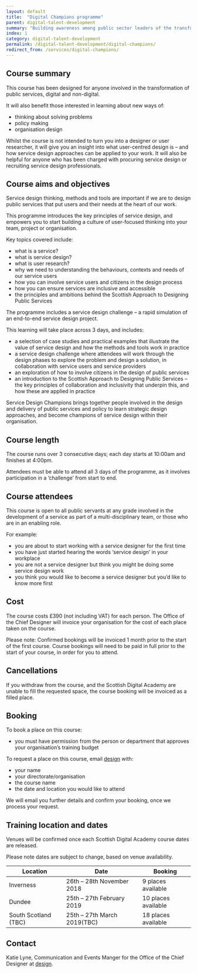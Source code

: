```yaml
---
layout: default
title:  "Digital Champions programme"
parent: digital-talent-development
summary: "Building awareness among public sector leaders of the transformative effect of digital technology."
index: 1
category: digital-talent-development
permalink: /digital-talent-development/digital-champions/
redirect_from: /services/digital-champions/
---
```


## Course summary

This course has been designed for anyone involved in the transformation of public services, digital and non-digital.

It will also benefit those interested in learning about new ways of:

* thinking about solving problems
* policy making
* organisation design

Whilst the course is not intended to turn you into a designer or user researcher, it will give you an insight into what user-centred design is – and how service design approaches can be applied to your work. It will also be helpful for anyone who has been charged with procuring service design or recruiting service design professionals.

## Course aims and objectives

Service design thinking, methods and tools are important if we are to design public services that put users and their needs at the heart of our work.

This programme introduces the key principles of service design, and empowers you to start building a culture of user-focused thinking into your team, project or organisation.

Key topics covered include:

* what is a service?
* what is service design?
* what is user research?
* why we need to understanding the behaviours, contexts and needs of our service users
* how you can involve service users and citizens in the design process
* how you can ensure services are inclusive and accessible
* the principles and ambitions behind the Scottish Approach to Designing Public Services

The programme includes a service design challenge – a rapid simulation of an end-to-end service design project.

This learning will take place across 3 days, and includes:

* a selection of case studies and practical examples that illustrate the value of service design and how the methods and tools work in practice
* a service design challenge where attendees will work through the design phases to explore the problem and design a solution, in collaboration with service users and service providers
* an exploration of how to involve citizens in the design of public services
* an introduction to the Scottish Approach to Designing Public Services – the key principles of collaboration and inclusivity that underpin this, and how these are applied in practice

Service Design Champions brings together people involved in the design and delivery of public services and policy to learn strategic design approaches, and become champions of service design within their organisation.

## Course length

The course runs over 3 consecutive days; each day starts at 10:00am and finishes at 4:00pm.

Attendees must be able to attend all 3 days of the programme, as it involves participation in a ‘challenge’ from start to end.

## Course attendees

This course is open to all public servants at any grade involved in the development of a service as part of a multi-disciplinary team, or those who are in an enabling role.

For example:

* you are about to start working with a service designer for the first time
* you have just started hearing the words ‘service design’ in your workplace
* you are not a service designer but think you might be doing some service design work
* you think you would like to become a service designer but you’d like to know more first

## Cost

The course costs &pound;390 (not including VAT) for each person. The Office of the Chief Designer will invoice your organisation for the cost of each place taken on the course.

Please note:
Confirmed bookings will be invoiced 1 month prior to the start of the first course.
Course bookings will need to be paid in full prior to the start of your course, in order for you to attend.

## Cancellations

If you withdraw from the course, and the Scottish Digital Academy are unable to fill the requested space, the course booking will be invoiced as a filled place.


## Booking

To book a place on this course:

* you must have permission from the person or department that approves your organisation’s training budget

To request a place on this course, email [design](mailto:design@gov.scot) with:

* your name
* your directorate/organisation
* the course name
* the date and location you would like to attend

We will email you further details and confirm your booking, once we process your request.

## Training location and dates
Venues will be confirmed once each Scottish Digital Academy course dates are released.

Please note dates are subject to change, based on venue availability.

| Location | Date | Booking |
| - | - | - |
| Inverness |	26th – 28th November 2018 | 9 places available |
| Dundee	| 25th – 27th February 2019 | 10 places available |
| South Scotland (TBC) |	25th – 27th March 2019(TBC) | 18 places available |


## Contact
Katie Lyne, Communication and Events Manger for the Office of the Chief Designer at [design](mailto:design@gov.scot).

